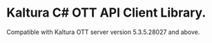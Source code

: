 # Kaltura C# OTT API Client Library.
Compatible with Kaltura OTT server version 5.3.5.28027 and above.
